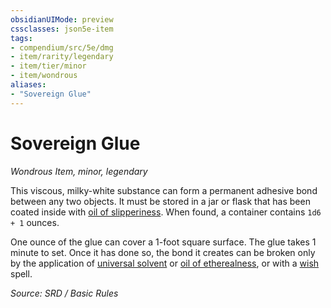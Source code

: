 ```yaml
---
obsidianUIMode: preview
cssclasses: json5e-item
tags:
- compendium/src/5e/dmg
- item/rarity/legendary
- item/tier/minor
- item/wondrous
aliases: 
- "Sovereign Glue"
---
```

# Sovereign Glue
*Wondrous Item, minor, legendary*  


This viscous, milky-white substance can form a permanent adhesive bond between any two objects. It must be stored in a jar or flask that has been coated inside with [oil of slipperiness](compendium/items/oil-of-slipperiness.md). When found, a container contains `1d6 + 1` ounces.

One ounce of the glue can cover a 1-foot square surface. The glue takes 1 minute to set. Once it has done so, the bond it creates can be broken only by the application of [universal solvent](compendium/items/universal-solvent.md) or [oil of etherealness](compendium/items/oil-of-etherealness.md), or with a [wish](compendium/spells/wish.md) spell.

*Source: SRD / Basic Rules*